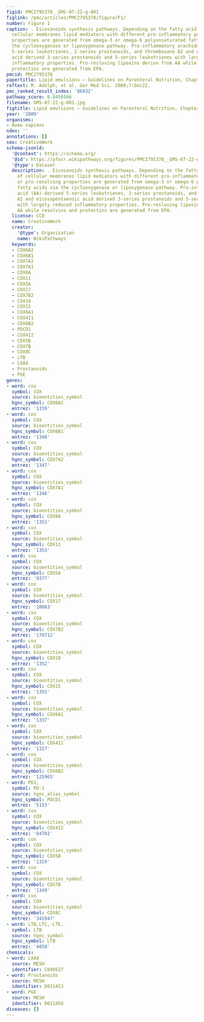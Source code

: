 ```yaml
---
figid: PMC2795378__GMS-07-22-g-001
figlink: /pmc/articles/PMC2795378/figure/F1/
number: Figure 1
caption: . Eicosanoids synthesis pathways. Depending on the fatty acid content of
  cellular membranes lipid mediators with different pro-inflammatory potency or pro-resolving
  properties are generated from omega-3 or omega-6 polyunsaturated fatty acids via
  the cyclooxygenase or lipoxygenase pathway. Pro-inflammatory arachidonic acid (AA)-derived
  5-series leukotrienes, 2-series prostanoids, and thromboxane A2 and eicosapentaenoic
  acid derived 3-series prostanoids and 5-series leukotrienes with largely reduced
  inflammatory properties. Pro-resloving lipoxins derive from AA while resolvins and
  protectins are generated from EPA.
pmcid: PMC2795378
papertitle: Lipid emulsions – Guidelines on Parenteral Nutrition, Chapter 6.
reftext: M. Adolph, et al. Ger Med Sci. 2009;7:Doc22.
pmc_ranked_result_index: '86832'
pathway_score: 0.8456566
filename: GMS-07-22-g-001.jpg
figtitle: Lipid emulsions – Guidelines on Parenteral Nutrition, Chapter 6
year: '2009'
organisms:
- Homo sapiens
ndex: ''
annotations: []
seo: CreativeWork
schema-jsonld:
  '@context': https://schema.org/
  '@id': https://pfocr.wikipathways.org/figures/PMC2795378__GMS-07-22-g-001.html
  '@type': Dataset
  description: . Eicosanoids synthesis pathways. Depending on the fatty acid content
    of cellular membranes lipid mediators with different pro-inflammatory potency
    or pro-resolving properties are generated from omega-3 or omega-6 polyunsaturated
    fatty acids via the cyclooxygenase or lipoxygenase pathway. Pro-inflammatory arachidonic
    acid (AA)-derived 5-series leukotrienes, 2-series prostanoids, and thromboxane
    A2 and eicosapentaenoic acid derived 3-series prostanoids and 5-series leukotrienes
    with largely reduced inflammatory properties. Pro-resloving lipoxins derive from
    AA while resolvins and protectins are generated from EPA.
  license: CC0
  name: CreativeWork
  creator:
    '@type': Organization
    name: WikiPathways
  keywords:
  - COX6A2
  - COX6B1
  - COX7A2
  - COX7A1
  - COX8A
  - COX11
  - COX5A
  - COX17
  - COX7B2
  - COX10
  - COX15
  - COX6A1
  - COX4I1
  - COX6B2
  - PDCD1
  - COX4I2
  - COX5B
  - COX7B
  - COX8C
  - LTB
  - LXA4
  - Prostanoids
  - PGE
genes:
- word: cox
  symbol: COX
  source: bioentities_symbol
  hgnc_symbol: COX6A2
  entrez: '1339'
- word: cox
  symbol: COX
  source: bioentities_symbol
  hgnc_symbol: COX6B1
  entrez: '1340'
- word: cox
  symbol: COX
  source: bioentities_symbol
  hgnc_symbol: COX7A2
  entrez: '1347'
- word: cox
  symbol: COX
  source: bioentities_symbol
  hgnc_symbol: COX7A1
  entrez: '1346'
- word: cox
  symbol: COX
  source: bioentities_symbol
  hgnc_symbol: COX8A
  entrez: '1351'
- word: cox
  symbol: COX
  source: bioentities_symbol
  hgnc_symbol: COX11
  entrez: '1353'
- word: cox
  symbol: COX
  source: bioentities_symbol
  hgnc_symbol: COX5A
  entrez: '9377'
- word: cox
  symbol: COX
  source: bioentities_symbol
  hgnc_symbol: COX17
  entrez: '10063'
- word: cox
  symbol: COX
  source: bioentities_symbol
  hgnc_symbol: COX7B2
  entrez: '170712'
- word: cox
  symbol: COX
  source: bioentities_symbol
  hgnc_symbol: COX10
  entrez: '1352'
- word: cox
  symbol: COX
  source: bioentities_symbol
  hgnc_symbol: COX15
  entrez: '1355'
- word: cox
  symbol: COX
  source: bioentities_symbol
  hgnc_symbol: COX6A1
  entrez: '1337'
- word: cox
  symbol: COX
  source: bioentities_symbol
  hgnc_symbol: COX4I1
  entrez: '1327'
- word: cox
  symbol: COX
  source: bioentities_symbol
  hgnc_symbol: COX6B2
  entrez: '125965'
- word: PD1,
  symbol: PD-1
  source: hgnc_alias_symbol
  hgnc_symbol: PDCD1
  entrez: '5133'
- word: cox
  symbol: COX
  source: bioentities_symbol
  hgnc_symbol: COX4I2
  entrez: '84701'
- word: cox
  symbol: COX
  source: bioentities_symbol
  hgnc_symbol: COX5B
  entrez: '1329'
- word: cox
  symbol: COX
  source: bioentities_symbol
  hgnc_symbol: COX7B
  entrez: '1349'
- word: cox
  symbol: COX
  source: bioentities_symbol
  hgnc_symbol: COX8C
  entrez: '341947'
- word: LTB,LTC,-LTE,
  symbol: LTB
  source: hgnc_symbol
  hgnc_symbol: LTB
  entrez: '4050'
chemicals:
- word: LXA4
  source: MESH
  identifier: C040527
- word: Prostanoids
  source: MESH
  identifier: D011453
- word: PGE
  source: MESH
  identifier: D011458
diseases: []
---
```

